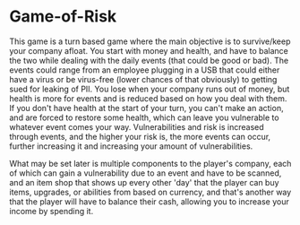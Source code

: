# Game-of-Risk

This game is a turn based game where the main objective is to survive/keep your company afloat.
You start with money and health, and have to balance the two while dealing with the daily events (that could be good or bad).
The events could range from an employee plugging in a USB that could either have a virus or be virus-free (lower chances of that obviously) to getting sued for leaking of PII.
You lose when your company runs out of money, but health is more for events and is reduced based on how you deal with them.
If you don't have health at the start of your turn, you can't make an action, and are forced to restore some health, which can leave you vulnerable to whatever event comes your way.
Vulnerabilities and risk is increased through events, and the higher your risk is, the more events can occur, further increasing it and increasing your amount of vulnerabilities.

What may be set later is multiple components to the player's company, each of which can gain a vulnerability due to an event and have to be scanned, and an item shop that shows up every other 'day' that the player can buy items, upgrades, or abilities from based on currency, and that's another way that the player will have to balance their cash, allowing you to increase your income by spending it.
